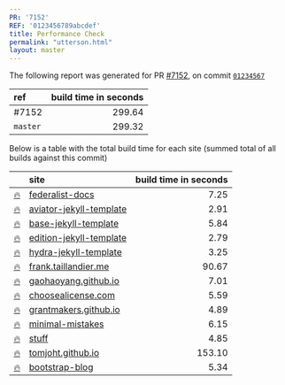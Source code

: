 ```yaml
---
PR: '7152'
REF: '0123456789abcdef'
title: Performance Check
permalink: "utterson.html"
layout: master
---
```


The following report was generated for PR [#7152](https://github.com/jekyll/jekyll/pull/7152),
on commit [`01234567`](https://github.com/jekyll/jekyll/commit/0123456789abcdef)

| ref                                      | build time in seconds |
|:-----------------------------------------|----------------------:|
| #7152                                    |                299.64 |
| `master`                                 |                299.32 |

Below is a table with the total build time for each site (summed total of all builds against this commit)

|  | site | build time in seconds |
|--|:-----|----------------------:|
| [&#x1f525;&#xfe0f;](https://utterson.pathawks.com/01234/federalist-docs.svg) | [federalist-docs](https://github.com/18F/federalist-docs) | 7.25 |
| [&#x1f525;&#xfe0f;](https://utterson.pathawks.com/01234/aviator-jekyll-template.svg) | [aviator-jekyll-template](https://github.com/CloudCannon/aviator-jekyll-template) | 2.91 |
| [&#x1f525;&#xfe0f;](https://utterson.pathawks.com/01234/base-jekyll-template.svg) | [base-jekyll-template](https://github.com/CloudCannon/base-jekyll-template) | 5.84 |
| [&#x1f525;&#xfe0f;](https://utterson.pathawks.com/01234/edition-jekyll-template.svg) | [edition-jekyll-template](https://github.com/CloudCannon/edition-jekyll-template) | 2.79 |
| [&#x1f525;&#xfe0f;](https://utterson.pathawks.com/01234/hydra-jekyll-template.svg) | [hydra-jekyll-template](https://github.com/CloudCannon/hydra-jekyll-template) | 3.25 |
| [&#x1f525;&#xfe0f;](https://utterson.pathawks.com/01234/frank.taillandier.me.svg) | [frank.taillandier.me](https://github.com/DirtyF/frank.taillandier.me) | 90.67 |
| [&#x1f525;&#xfe0f;](https://utterson.pathawks.com/01234/gaohaoyang.github.io.svg) | [gaohaoyang.github.io](https://github.com/Gaohaoyang/gaohaoyang.github.io) | 7.01 |
| [&#x1f525;&#xfe0f;](https://utterson.pathawks.com/01234/choosealicense.com.svg) | [choosealicense.com](https://github.com/github/choosealicense.com) | 5.59 |
| [&#x1f525;&#xfe0f;](https://utterson.pathawks.com/01234/grantmakers.github.io.svg) | [grantmakers.github.io](https://github.com/grantmakers/grantmakers.github.io) | 4.89 |
| [&#x1f525;&#xfe0f;](https://utterson.pathawks.com/01234/minimal-mistakes.svg) | [minimal-mistakes](https://github.com/mmistakes/minimal-mistakes) | 6.15 |
| [&#x1f525;&#xfe0f;](https://utterson.pathawks.com/01234/stuff.svg) | [stuff](https://github.com/parkr/stuff) | 4.85 |
| [&#x1f525;&#xfe0f;](https://utterson.pathawks.com/01234/tomjoht.github.io.svg) | [tomjoht.github.io](https://github.com/tomjoht/tomjoht.github.io) | 153.10 |
| [&#x1f525;&#xfe0f;](https://utterson.pathawks.com/01234/bootstrap-blog.svg) | [bootstrap-blog](https://github.com/twbs/bootstrap-blog) | 5.34 |

